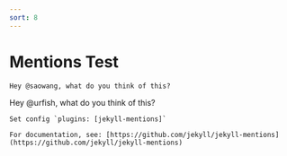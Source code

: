 ```yaml
---
sort: 8
---
```


# Mentions Test

```
Hey @saowang, what do you think of this?
```

Hey @urfish, what do you think of this?

```tip
Set config `plugins: [jekyll-mentions]`

For documentation, see: [https://github.com/jekyll/jekyll-mentions](https://github.com/jekyll/jekyll-mentions)
```
